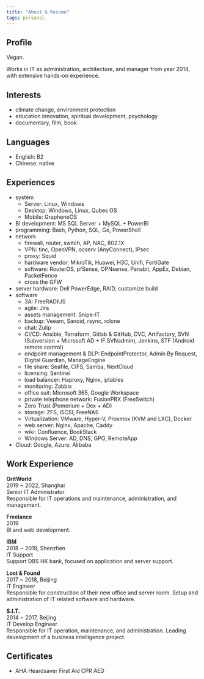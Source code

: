 ```yaml
---
title: "About & Resume"
tags: personal
---
```


## Profile

Vegan.

Works in IT as administration, architecture, and manager from year 2014, with extensive hands-on experience.

## Interests

- climate change, environment protection
- education innovation, spiritual development, psychology
- documentary, film, book

## Languages

- English: B2
- Chinese: native

## Experiences

- system
	- Server: Linux, Windows
	- Desktop: Windows, Linux, Qubes OS
	- Mobile: GrapheneOS
- BI development: MS SQL Server + MySQL + PowerBI
- programming: Bash, Python, SQL, Go, PowerShell
- network
	- firewall, router, switch, AP, NAC, 802.1X
	- VPN: tinc, OpenVPN, ocserv (AnyConnect), IPsec
	- proxy: Squid
	- hardware vendor: MikroTik, Huawei, H3C, Unifi, FortiGate
	- software: RouterOS, pfSense, OPNsense, Panabit, AppEx, Debian, PacketFence
	- cross the GFW
- server hardware: Dell PowerEdge, RAID, customize build
- software
	- 3A: FreeRADIUS
	- agile: Jira
	- assets management: Snipe-IT
	- backup: Veeam, Sanoid, rsync, rclone
	- chat: Zulip
	- CI/CD: Ansible, Terraform, Gitlab & GitHub, DVC, Artifactory, SVN (Subversion + Microsoft AD + IF.SVNadmin), Jenkins, STF (Android remote control) 
	- endpoint management & DLP: EndpointProtector, Admin By Request, Digital Guardian, ManageEngine
	- file share: Seafile, CIFS, Samba, NextCloud
	- licensing: Sentinel
	- load balancer: Haproxy, Nginx, iptables
	- monitoring: Zabbix
	- office suit: Microsoft 365, Google Workspace
	- private telephone network: FusionPBX (FreeSwitch)
	- Zero Trust (Pomerium + Dex + AD)
	- storage: ZFS, iSCSI, FreeNAS
	- Virtualization: VMware, Hyper-V, Proxmox (KVM and LXC), Docker
	- web server: Nginx, Apache, Caddy
	- wiki: Confluence, BookStack
	- Windows Server: AD, DNS, GPO, RemoteApp
- Cloud: Google, Azure, Alibaba

## Work Experience

**GritWorld**  
2019 ~ 2022, Shanghai  
Senior IT Administrator  
Responsible for IT operations and maintenance, administration, and   management.

**Freelance**  
2019  
BI and web development.  

**IBM**  
2018 ~ 2019, Shenzhen  
IT Support  
Support DBS HK bank, focused on application and server support.  

**Lost & Found**  
2017 ~ 2018, Beijing  
IT Engineer  
Responsible for construction of their new office and server room. Setup and administration of IT related software and hardware.  

**S.I.T.**  
2014 ~ 2017, Beijing  
IT Develop Engineer  
Responsible for IT operation, maintenance, and administration. Leading development of a business intelligence project.  

## Certificates

- AHA Heardsaver First Aid CPR AED
